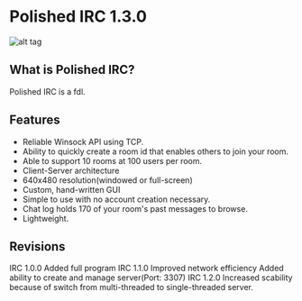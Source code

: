 Polished IRC 1.3.0
===

![alt tag](http://oi62.tinypic.com/a5etef.jpg)


## What is Polished IRC?

Polished IRC is a fdl.

## Features

* Reliable Winsock API using TCP.
* Ability to quickly create a room id that enables others to join your room.
* Able to support 10 rooms at 100 users per room.
* Client-Server architecture
* 640x480 resolution(windowed or full-screen)
* Custom, hand-written GUI
* Simple to use with no account creation necessary.
* Chat log holds 170 of your room's past messages to browse.
* Lightweight. 

## Revisions

IRC 1.0.0
  Added full program 
IRC 1.1.0
  Improved network efficiency 
  Added ability to create and manage server(Port: 3307)
IRC 1.2.0
  Increased scability because of switch from multi-threaded to single-threaded server.
